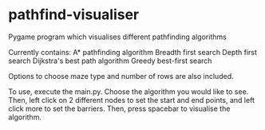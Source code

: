 # pathfind-visualiser
 Pygame program which visualises different pathfinding algorithms

Currently contains: A* pathfinding algorithm
                    Breadth first search
                    Depth first search
                    Dijkstra's best path algorithm
                    Greedy best-first search

Options to choose maze type and number of rows are also included.

To use, execute the main.py.
Choose the algorithm you would like to see. Then, left click on 2 different nodes to set the start and end points, and left click more to set the barriers.
Then, press spacebar to visualise the algorithm.

